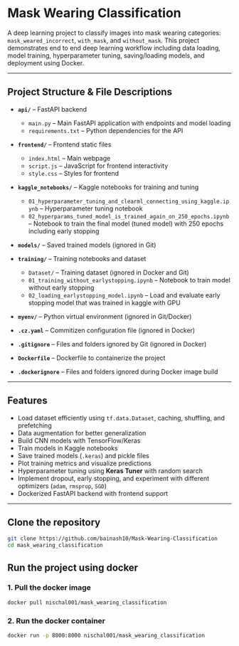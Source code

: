 # Mask Wearing Classification

A deep learning project to classify images into mask wearing categories: `mask_weared_incorrect`, `with_mask`, and `without_mask`. This project demonstrates end to end deep learning workflow including data loading, model training, hyperparameter tuning, saving/loading models, and deployment using Docker.

---

## Project Structure & File Descriptions

- **`api/`** – FastAPI backend  
  - `main.py` – Main FastAPI application with endpoints and model loading  
  - `requirements.txt` – Python dependencies for the API  

- **`frontend/`** – Frontend static files  
  - `index.html` – Main webpage  
  - `script.js` – JavaScript for frontend interactivity  
  - `style.css` – Styles for frontend  

- **`kaggle_notebooks/`** – Kaggle notebooks for training and tuning  
  - `01_hyperparameter_tuning_and_clearml_connecting_using_kaggle.ipynb` – Hyperparameter tuning notebook  
  - `02_hyperparams_tuned_model_is_trained_again_on_250_epochs.ipynb` – Notebook to train the final model (tuned model) with 250 epochs including early stopping  

- **`models/`** – Saved trained models (ignored in Git)

- **`training/`** – Training notebooks and dataset  
  - `Dataset/` – Training dataset (ignored in Docker and Git)  
  - `01_training_without_earlystopping.ipynb` – Notebook to train model without early stopping  
  - `02_loading_earlystopping_model.ipynb` – Load and evaluate early stopping model that was trained in kaggle with GPU  

- **`myenv/`** – Python virtual environment (ignored in Git/Docker)  

- **`.cz.yaml`** – Commitizen configuration file  (ignored in Docker)

- **`.gitignore`** – Files and folders ignored by Git  (ignored in Docker)

- **`Dockerfile`** – Dockerfile to containerize the project  

- **`.dockerignore`** – Files and folders ignored during Docker image build  

---
## Features
- Load dataset efficiently using `tf.data.Dataset`, caching, shuffling, and prefetching  
- Data augmentation for better generalization  
- Build CNN models with TensorFlow/Keras  
- Train models in Kaggle notebooks  
- Save trained models (`.keras`) and pickle files  
- Plot training metrics and visualize predictions  
- Hyperparameter tuning using **Keras Tuner** with random search  
- Implement dropout, early stopping, and experiment with different optimizers (`adam`, `rmsprop`, `SGD`)  
- Dockerized FastAPI backend with frontend support  
---

## Clone the repository

```bash
git clone https://github.com/bainash10/Mask-Wearing-Classification
cd mask_wearing_classification
```

## Run the project using docker 
### 1. Pull the docker image
```bash
docker pull nischal001/mask_wearing_classification
```

### 2. Run the docker container
```bash
docker run -p 8000:8000 nischal001/mask_wearing_classification
```